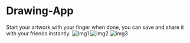 # Drawing-App
Start your artwork with your finger when done, you can save and share it with your friends instantly.
![img1](https://user-images.githubusercontent.com/66404345/119418827-8304eb80-bd16-11eb-804a-740721f755e7.jpeg)
![img2](https://user-images.githubusercontent.com/66404345/119418918-bcd5f200-bd16-11eb-91c4-34ca40ecf2c1.jpeg)
![img3](https://user-images.githubusercontent.com/66404345/119418943-c6f7f080-bd16-11eb-8607-272203558522.jpeg)
